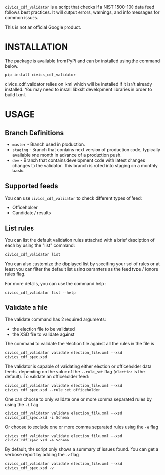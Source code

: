 `civics_cdf_validator` is a script that checks if a NIST 1500-100
data feed follows best practices. It will output errors, warnings, and info
messages for common issues.

This is not an official Google product.

# INSTALLATION

The package is available from PyPi and can be installed using the command
below.

  ```pip install civics_cdf_validator```

civics_cdf_validator relies on lxml which will be installed if it
isn't already installed. You may need to install libxslt development libraries
in order to build lxml.


# USAGE

## Branch Definitions
* `master` - Branch used in production.
* `staging` - Branch that contains next version of production code, typically available one month in advance of a production push.
* `dev` - Branch that contains development code with latest changes changes to the validator. This branch is rolled into staging on a monthly basis.


## Supported feeds
You can use `civics_cdf_validator` to check different types of feed:

* Officeholder
* Candidate / results

## List rules

You can list the default validation rules attached with a brief desciption of
each by using the "list" command:

```
civics_cdf_validator list
```

You can also customize the displayed list by specifing your set of rules or at
least you can filter the default list using paramters as the feed type / ignore
rules flag.

For more details, you can use the command help :

```
civics_cdf_validator list --help
```

## Validate a file

The validate command has 2 required arguments:

  * the election file to be validated
  * the XSD file to validate against

The command to validate the election file against all the rules in the file is

```
civics_cdf_validator validate election_file.xml --xsd civics_cdf_spec.xsd
```

The validator is capable of validating either election or officeholder data
feeds, depending on the value of the `--rule_set` flag (`election` is the
default). To validate an officeholder feed:

```
civics_cdf_validator validate election_file.xml --xsd civics_cdf_spec.xsd --rule_set officeholder
```

One can choose to only validate one or more comma separated rules by using the `-i` flag

```
civics_cdf_validator validate election_file.xml --xsd civics_cdf_spec.xsd -i Schema
```

Or choose to exclude one or more comma separated rules using the `-e` flag

```
civics_cdf_validator validate election_file.xml --xsd civics_cdf_spec.xsd -e Schema
```

By default, the script only shows a summary of issues found. You can get a
verbose report by adding the `-v` flag

```
civics_cdf_validator validate election_file.xml --xsd civics_cdf_spec.xsd -v
```
